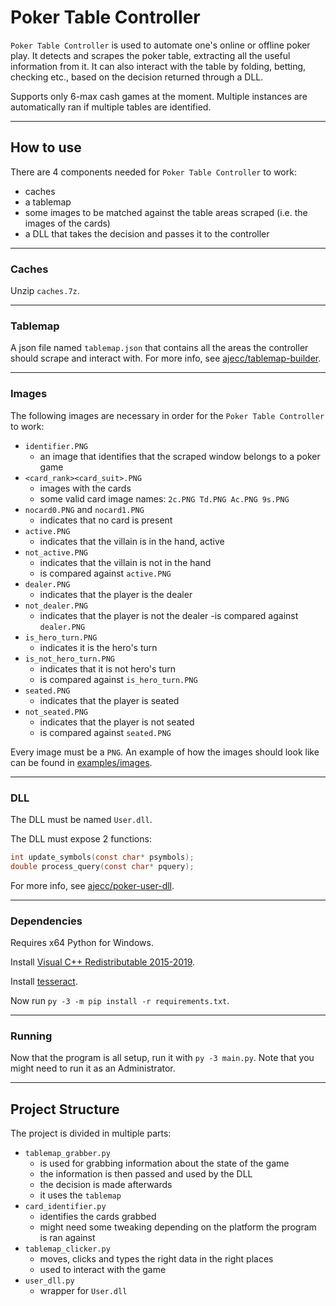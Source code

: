 # Poker Table Controller

`Poker Table Controller` is used to automate one's online or offline poker play. It detects and scrapes the poker table, extracting all the useful information from it. It can also interact with the table by folding, betting, checking etc., based on the decision returned through a DLL.

Supports only 6-max cash games at the moment. Multiple instances are automatically ran if multiple tables are identified.

---

## How to use

There are 4 components needed for `Poker Table Controller` to work:
- caches
- a tablemap
- some images to be matched against the table areas scraped (i.e. the images of the cards)
- a DLL that takes the decision and passes it to the controller

---

### Caches

Unzip `caches.7z`.

---

### Tablemap 

A json file named `tablemap.json` that contains all the areas the controller should scrape and interact with. For more info, see [ajecc/tablemap-builder](https://github.com/ajecc/tablemap-builder).

---

### Images

The following images are necessary in order for the `Poker Table Controller` to work:
- `identifier.PNG` 
    - an image that identifies that the scraped window belongs to a poker game
- `<card_rank><card_suit>.PNG`
    - images with the cards
    - some valid card image names: `2c.PNG Td.PNG Ac.PNG 9s.PNG`
- `nocard0.PNG` and `nocard1.PNG`
    - indicates that no card is present
- `active.PNG` 
    - indicates that the villain is in the hand, active
- `not_active.PNG`
    - indicates that the villain is not in the hand
    - is compared against `active.PNG`
- `dealer.PNG`
    - indicates that the player is the dealer
- `not_dealer.PNG`
    - indicates that the player is not the dealer
    -is compared against `dealer.PNG`
- `is_hero_turn.PNG`
    - indicates it is the hero's turn
- `is_not_hero_turn.PNG`
    - indicates that it is not hero's turn
    - is compared against `is_hero_turn.PNG`
- `seated.PNG`
    - indicates that the player is seated 
- `not_seated.PNG`
    - indicates that the player is not seated 
    - is compared against `seated.PNG`

Every image must be a `PNG`. An example of how the images should look like can be found in [examples/images](https://github.com/ajecc/tablemap-builder/tree/master/examples/images).

---

### DLL

The DLL must be named `User.dll`.

The DLL must expose 2 functions:
```C
int update_symbols(const char* psymbols);
double process_query(const char* pquery);
```
For more info, see [ajecc/poker-user-dll](https://github.com/ajecc/poker-user-dll).

--- 

### Dependencies

Requires x64 Python for Windows.

Install [Visual C++ Redistributable 2015-2019](https://support.microsoft.com/en-us/help/2977003/the-latest-supported-visual-c-downloads).

Install [tesseract](https://github.com/tesseract-ocr/tesseract).

Now run `py -3 -m pip install -r requirements.txt`.

---

### Running

Now that the program is all setup, run it with `py -3 main.py`. Note that you might need to run it as an Administrator.

---

## Project Structure

The project is divided in multiple parts:
- `tablemap_grabber.py` 
    - is used for grabbing information about the state of the game 
    - the information is then passed and used by the DLL
    - the decision is made afterwards
    - it uses the `tablemap`
- `card_identifier.py`
    - identifies the cards grabbed
    - might need some tweaking depending on the platform the program is ran against
- `tablemap_clicker.py`
    - moves, clicks and types the right data in the right places
    - used to interact with the game
- `user_dll.py`
    - wrapper for `User.dll`
